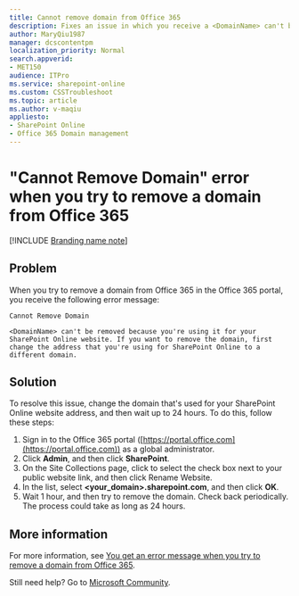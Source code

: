 ```yaml
---
title: Cannot remove domain from Office 365
description: Fixes an issue in which you receive a <DomainName> can't be removed because you're using it for your SharePoint Online website error message when you try to remove a domain from Office 365.
author: MaryQiu1987
manager: dcscontentpm
localization_priority: Normal
search.appverid: 
- MET150
audience: ITPro
ms.service: sharepoint-online
ms.custom: CSSTroubleshoot
ms.topic: article
ms.author: v-maqiu
appliesto:
- SharePoint Online
- Office 365 Domain management
---
```


# "Cannot Remove Domain" error when you try to remove a domain from Office 365

[!INCLUDE [Branding name note](../../../includes/branding-name-note.md)]

## Problem

When you try to remove a domain from Office 365 in the Office 365 portal, you receive the following error message:

```adoc
Cannot Remove Domain

<DomainName> can't be removed because you're using it for your SharePoint Online website. If you want to remove the domain, first change the address that you're using for SharePoint Online to a different domain.
```

## Solution

To resolve this issue, change the domain that's used for your SharePoint Online website address, and then wait up to 24 hours. To do this, follow these steps:

1. Sign in to the Office 365 portal ([https://portal.office.com](https://portal.office.com)) as a global administrator.   
2. Click **Admin**, and then click **SharePoint**.    
3. On the Site Collections page, click to select the check box next to your public website link, and then click Rename Website.    
4. In the list, select **<your_domain>.sharepoint.com**, and then click **OK**.   
5. Wait 1 hour, and then try to remove the domain. Check back periodically. The process could take as long as 24 hours.   

## More information

For more information, see [You get an error message when you try to remove a domain from Office 365](../administration/error-remove-domain-from-office-365.md).  

Still need help? Go to [Microsoft Community](https://answers.microsoft.com/).